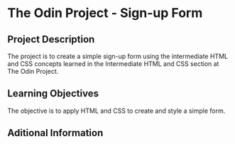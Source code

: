 # The Odin Project - Sign-up Form

## Project Description

The project is to create a simple sign-up form using the intermediate HTML and CSS concepts learned in the Intermediate HTML and CSS section at The Odin Project.

## Learning Objectives

The objective is to apply HTML and CSS to create and style a simple form.

## Aditional Information